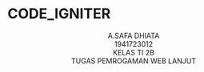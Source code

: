# CODE_IGNITER
<center>A.SAFA DHIATA<br>
1941723012<br>
KELAS TI 2B<br>
TUGAS PEMROGAMAN WEB LANJUT
  </center>
